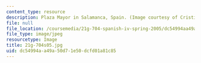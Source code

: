```yaml
---
content_type: resource
description: Plaza Mayor in Salamanca, Spain. (Image courtesy of Cristina Groeger.)
file: null
file_location: /coursemedia/21g-704-spanish-iv-spring-2005/dc54994aa49a50d71e50dcfd01a81c85_21g-704s05.jpg
file_type: image/jpeg
resourcetype: Image
title: 21g-704s05.jpg
uid: dc54994a-a49a-50d7-1e50-dcfd01a81c85
---
```

